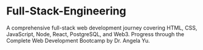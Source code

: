 # Full-Stack-Engineering
A comprehensive full-stack web development journey covering HTML, CSS, JavaScript, Node, React, PostgreSQL, and Web3. Progress through the Complete Web Development Bootcamp by Dr. Angela Yu.
